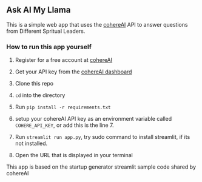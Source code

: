 ## Ask AI My Llama

This is a simple web app that uses the [cohereAI](https://cohere.ai) API to answer questions from Different Spritual Leaders.



### How to run this app yourself

1. Register for a free account at [cohereAI](https://cohere.ai)

2. Get your API key from the [cohereAI dashboard](https://dashboard.cohere.ai/)

3. Clone this repo

4. `cd` into the directory

5. Run `pip install -r requirements.txt`

6. setup your cohereAI API key as an environment variable called `COHERE_API_KEY`, or add this is the line 7.

7. Run `streamlit run app.py`, try sudo command to install streamlit, if its not installed.

8. Open the URL that is displayed in your terminal

This app is based on the startup generator streamlit sample code shared by cohereAI
